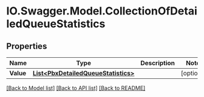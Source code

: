 # IO.Swagger.Model.CollectionOfDetailedQueueStatistics
## Properties

Name | Type | Description | Notes
------------ | ------------- | ------------- | -------------
**Value** | [**List&lt;PbxDetailedQueueStatistics&gt;**](PbxDetailedQueueStatistics.md) |  | [optional] 

[[Back to Model list]](../README.md#documentation-for-models) [[Back to API list]](../README.md#documentation-for-api-endpoints) [[Back to README]](../README.md)

